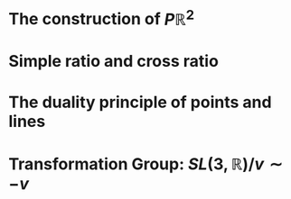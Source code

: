 # The construction of $P\mathbb{R}^2$

# Simple ratio and cross ratio

# The duality principle of points and lines

# Transformation Group: $SL(3,\mathbb{R})/v\sim -v$

